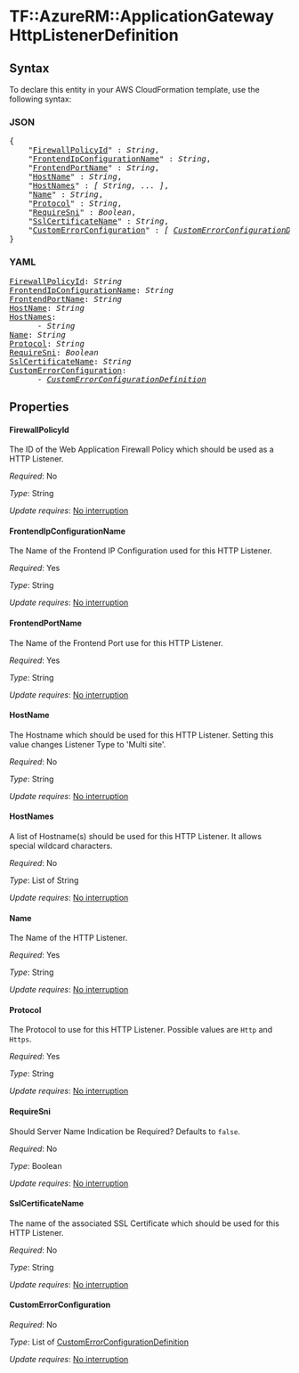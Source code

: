# TF::AzureRM::ApplicationGateway HttpListenerDefinition

## Syntax

To declare this entity in your AWS CloudFormation template, use the following syntax:

### JSON

<pre>
{
    "<a href="#firewallpolicyid" title="FirewallPolicyId">FirewallPolicyId</a>" : <i>String</i>,
    "<a href="#frontendipconfigurationname" title="FrontendIpConfigurationName">FrontendIpConfigurationName</a>" : <i>String</i>,
    "<a href="#frontendportname" title="FrontendPortName">FrontendPortName</a>" : <i>String</i>,
    "<a href="#hostname" title="HostName">HostName</a>" : <i>String</i>,
    "<a href="#hostnames" title="HostNames">HostNames</a>" : <i>[ String, ... ]</i>,
    "<a href="#name" title="Name">Name</a>" : <i>String</i>,
    "<a href="#protocol" title="Protocol">Protocol</a>" : <i>String</i>,
    "<a href="#requiresni" title="RequireSni">RequireSni</a>" : <i>Boolean</i>,
    "<a href="#sslcertificatename" title="SslCertificateName">SslCertificateName</a>" : <i>String</i>,
    "<a href="#customerrorconfiguration" title="CustomErrorConfiguration">CustomErrorConfiguration</a>" : <i>[ <a href="customerrorconfigurationdefinition.md">CustomErrorConfigurationDefinition</a>, ... ]</i>
}
</pre>

### YAML

<pre>
<a href="#firewallpolicyid" title="FirewallPolicyId">FirewallPolicyId</a>: <i>String</i>
<a href="#frontendipconfigurationname" title="FrontendIpConfigurationName">FrontendIpConfigurationName</a>: <i>String</i>
<a href="#frontendportname" title="FrontendPortName">FrontendPortName</a>: <i>String</i>
<a href="#hostname" title="HostName">HostName</a>: <i>String</i>
<a href="#hostnames" title="HostNames">HostNames</a>: <i>
      - String</i>
<a href="#name" title="Name">Name</a>: <i>String</i>
<a href="#protocol" title="Protocol">Protocol</a>: <i>String</i>
<a href="#requiresni" title="RequireSni">RequireSni</a>: <i>Boolean</i>
<a href="#sslcertificatename" title="SslCertificateName">SslCertificateName</a>: <i>String</i>
<a href="#customerrorconfiguration" title="CustomErrorConfiguration">CustomErrorConfiguration</a>: <i>
      - <a href="customerrorconfigurationdefinition.md">CustomErrorConfigurationDefinition</a></i>
</pre>

## Properties

#### FirewallPolicyId

The ID of the Web Application Firewall Policy which should be used as a HTTP Listener.

_Required_: No

_Type_: String

_Update requires_: [No interruption](https://docs.aws.amazon.com/AWSCloudFormation/latest/UserGuide/using-cfn-updating-stacks-update-behaviors.html#update-no-interrupt)

#### FrontendIpConfigurationName

The Name of the Frontend IP Configuration used for this HTTP Listener.

_Required_: Yes

_Type_: String

_Update requires_: [No interruption](https://docs.aws.amazon.com/AWSCloudFormation/latest/UserGuide/using-cfn-updating-stacks-update-behaviors.html#update-no-interrupt)

#### FrontendPortName

The Name of the Frontend Port use for this HTTP Listener.

_Required_: Yes

_Type_: String

_Update requires_: [No interruption](https://docs.aws.amazon.com/AWSCloudFormation/latest/UserGuide/using-cfn-updating-stacks-update-behaviors.html#update-no-interrupt)

#### HostName

The Hostname which should be used for this HTTP Listener. Setting this value changes Listener Type to 'Multi site'.

_Required_: No

_Type_: String

_Update requires_: [No interruption](https://docs.aws.amazon.com/AWSCloudFormation/latest/UserGuide/using-cfn-updating-stacks-update-behaviors.html#update-no-interrupt)

#### HostNames

A list of Hostname(s) should be used for this HTTP Listener. It allows special wildcard characters.

_Required_: No

_Type_: List of String

_Update requires_: [No interruption](https://docs.aws.amazon.com/AWSCloudFormation/latest/UserGuide/using-cfn-updating-stacks-update-behaviors.html#update-no-interrupt)

#### Name

The Name of the HTTP Listener.

_Required_: Yes

_Type_: String

_Update requires_: [No interruption](https://docs.aws.amazon.com/AWSCloudFormation/latest/UserGuide/using-cfn-updating-stacks-update-behaviors.html#update-no-interrupt)

#### Protocol

The Protocol to use for this HTTP Listener. Possible values are `Http` and `Https`.

_Required_: Yes

_Type_: String

_Update requires_: [No interruption](https://docs.aws.amazon.com/AWSCloudFormation/latest/UserGuide/using-cfn-updating-stacks-update-behaviors.html#update-no-interrupt)

#### RequireSni

Should Server Name Indication be Required? Defaults to `false`.

_Required_: No

_Type_: Boolean

_Update requires_: [No interruption](https://docs.aws.amazon.com/AWSCloudFormation/latest/UserGuide/using-cfn-updating-stacks-update-behaviors.html#update-no-interrupt)

#### SslCertificateName

The name of the associated SSL Certificate which should be used for this HTTP Listener.

_Required_: No

_Type_: String

_Update requires_: [No interruption](https://docs.aws.amazon.com/AWSCloudFormation/latest/UserGuide/using-cfn-updating-stacks-update-behaviors.html#update-no-interrupt)

#### CustomErrorConfiguration

_Required_: No

_Type_: List of <a href="customerrorconfigurationdefinition.md">CustomErrorConfigurationDefinition</a>

_Update requires_: [No interruption](https://docs.aws.amazon.com/AWSCloudFormation/latest/UserGuide/using-cfn-updating-stacks-update-behaviors.html#update-no-interrupt)


